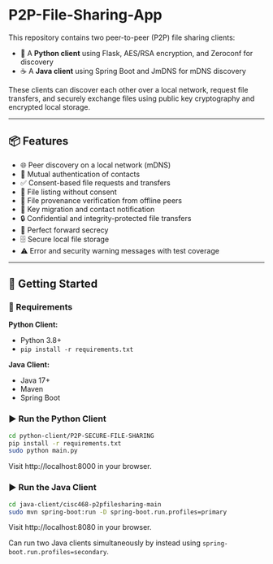# P2P-File-Sharing-App

This repository contains two peer-to-peer (P2P) file sharing clients:

- 🐍 A **Python client** using Flask, AES/RSA encryption, and Zeroconf for discovery
- ☕ A **Java client** using Spring Boot and JmDNS for mDNS discovery

These clients can discover each other over a local network, request file transfers, and securely exchange files using public key cryptography and encrypted local storage.

---

## 📦 Features

- 🌐 Peer discovery on a local network (mDNS)
- 🔐 Mutual authentication of contacts
- ✅ Consent-based file requests and transfers
- 📄 File listing without consent
- 🧾 File provenance verification from offline peers
- 🔁 Key migration and contact notification
- 🔒 Confidential and integrity-protected file transfers
- 🔑 Perfect forward secrecy
- 🗄️ Secure local file storage
- ⚠️ Error and security warning messages with test coverage

---

## 🚀 Getting Started

### 🔧 Requirements

**Python Client:**

- Python 3.8+
- `pip install -r requirements.txt`

**Java Client:**

- Java 17+
- Maven
- Spring Boot

### ▶️ Run the Python Client

```bash
cd python-client/P2P-SECURE-FILE-SHARING
pip install -r requirements.txt
sudo python main.py

```

Visit http://localhost:8000 in your browser.

### ▶️ Run the Java Client

```bash
cd java-client/cisc468-p2pfilesharing-main
sudo mvn spring-boot:run -D spring-boot.run.profiles=primary
```

Visit http://localhost:8080 in your browser.

Can run two Java clients simultaneously by instead using `spring-boot.run.profiles=secondary`.
